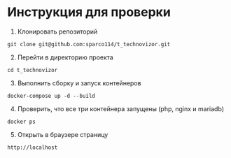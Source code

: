 # Инструкция для проверки

1. Клонировать репозиторий

```git clone git@github.com:sparco114/t_technovizor.git```

2. Перейти в директорию проекта

```cd t_technovizor```

3. Выполнить сборку и запуск контейнеров

```docker-compose up -d --build```

4. Проверить, что все три контейнера запущены (php, nginx и mariadb)

```docker ps```

5. Открыть в браузере страницу

```http://localhost```

